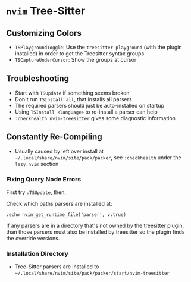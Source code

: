 # `nvim` Tree-Sitter

## Customizing Colors

- `TSPlaygroundToggle`: Use the `treesitter-playground` (with the plugin installed) in order to get the Treesitter syntax groups
- `TSCaptureUnderCursor`: Show the groups at cursor

## Troubleshooting

- Start with `TSUpdate` if something seems broken
- Don't run `TSInstall all`, that installs all parsers
- The required parsers should just be auto-installed on startup
- Using `TSInstall <language>` to re-install a parser can help
- `:checkhealth nvim-treesitter` gives some diagnostic information

## Constantly Re-Compiling

- Usually caused by left over install at `~/.local/share/nvim/site/pack/packer`, see `:checkhealth` under the `lazy.nvim` section

### Fixing Query Node Errors

First try `:TSUpdate`, then:

Check which paths parsers are installed at:

```
:echo nvim_get_runtime_file('parser', v:true)
```

If any parsers are in a directory that's not owned by the treesitter plugin, than those parsers must also be installed by treesitter so the plugin finds the override versions.

### Installation Directory

- Tree-Sitter parsers are installed to `~/.local/share/nvim/site/pack/packer/start/nvim-treesitter`
